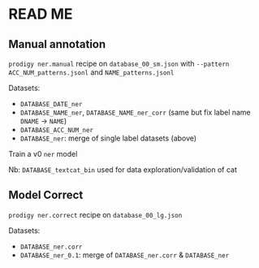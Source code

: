 # READ ME

## Manual annotation

`prodigy ner.manual` recipe on `database_00_sm.json` with `--pattern ACC_NUM_patterns.jsonl` and `NAME_patterns.jsonl`

Datasets:

- `DATABASE_DATE_ner`
- `DATABASE_NAME_ner`, `DATABASE_NAME_ner_corr` (same but fix label name `DNAME` -> `NAME`)
- `DATABASE_ACC_NUM_ner`
- `DATABASE_ner`: merge of single label datasets (above)

Train a v0 `ner` model

Nb: `DATABASE_textcat_bin` used for data exploration/validation of cat

## Model Correct

`prodigy ner.correct` recipe on `database_00_lg.json`

Datasets:

- `DATABASE_ner.corr`
- `DATABASE_ner_0.1`: merge of `DATABASE_ner.corr` & `DATABASE_ner`
